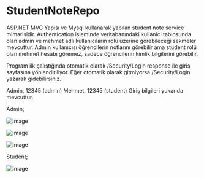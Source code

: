 # StudentNoteRepo
ASP.NET MVC Yapısı ve Mysql kullanarak yapılan student note service mimarisidir.
Authentication işleminde veritabanındaki kullanici tablosunda olan admin ve mehmet adlı kullanıcıların rolü üzerine görebileceği sekmeler mevcuttur.
Admin kullanıcısı öğrencilerin notlarını görebilir ama student rolü olan mehmet hesabı göremez, sadece öğrencilerin kimlik bilgilerini görebilir.

Program ilk çalıştığında otomatik olarak /Security/Login response ile giriş sayfasına yönlendiriliyor. Eğer otomatik olarak gitmiyorsa /Security/Login yazarak gidebilirsiniz.

Admin, 12345 (admin)
Mehmet, 12345 (student)
Giriş bilgileri yukarıda mevcuttur.

Admin;

![image](https://user-images.githubusercontent.com/50601213/124919744-3f80eb00-dfff-11eb-9b5a-a766f2b93efd.png)

![image](https://user-images.githubusercontent.com/50601213/124923626-4b6eac00-e003-11eb-92bf-152f93db2d18.png)

![image](https://user-images.githubusercontent.com/50601213/124923651-545f7d80-e003-11eb-8ddb-3f7e515db91b.png)

Student; 

![image](https://user-images.githubusercontent.com/50601213/124923701-63463000-e003-11eb-81cd-e9772e59fbfe.png)
